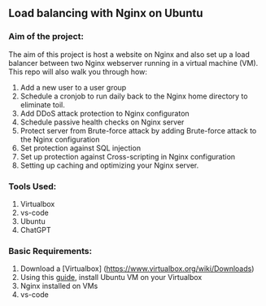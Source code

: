 ## Load balancing with Nginx on Ubuntu
### Aim of the project:
The aim of this project is host a website on Nginx and also set up a load balancer between 
two Nginx webserver running in a virtual machine (VM).
This repo will also walk you through how: 
1. Add a new user to a user group
2. Schedule a cronjob to run daily back to the Nginx home directory to eliminate toil.
3. Add DDoS attack protection to Nginx configuraton
4. Schedule passive health checks on Nginx server
5. Protect server from Brute-force attack by adding Brute-force attack to the Nginx configuration
6. Set protection against SQL injection 
7. Set up protection against Cross-scripting in Nginx configuration
8. Setting up caching and optimizing your Nginx server.
 
### Tools Used:
1. Virtualbox
2. vs-code
3. Ubuntu
4. ChatGPT

### Basic Requirements:
1. Download a [Virtualbox] (https://www.virtualbox.org/wiki/Downloads)
2. Using this [guide](https://ubuntu.com/tutorials/how-to-run-ubuntu-desktop-on-a-virtual-machine-using-virtualbox#1-overview), install Ubuntu VM on your Virtualbox
3. Nginx installed on VMs
4. vs-code




